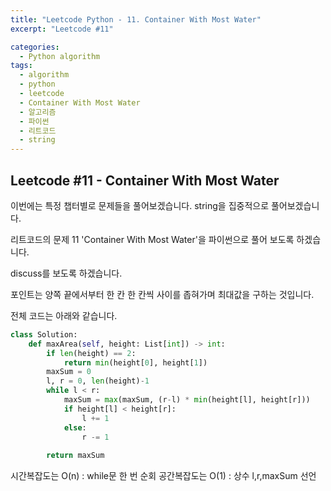 ```yaml
---
title: "Leetcode Python - 11. Container With Most Water"
excerpt: "Leetcode #11"

categories:
  - Python algorithm
tags:
  - algorithm
  - python
  - leetcode
  - Container With Most Water
  - 알고리즘
  - 파이썬
  - 리트코드
  - string
---
```


## Leetcode #11 - Container With Most Water

이번에는 특정 챕터별로 문제들을 풀어보겠습니다.
string을 집중적으로 풀어보겠습니다.

리트코드의 문제 11 'Container With Most Water'을 파이썬으로 풀어 보도록 하겠습니다. 

discuss를 보도록 하겠습니다.

포인트는 양쪽 끝에서부터 한 칸 한 칸씩 사이를 좁혀가며 최대값을 구하는 것입니다.


전체 코드는 아래와 같습니다.
```python
class Solution:
    def maxArea(self, height: List[int]) -> int:
        if len(height) == 2:
            return min(height[0], height[1])
        maxSum = 0
        l, r = 0, len(height)-1
        while l < r:
            maxSum = max(maxSum, (r-l) * min(height[l], height[r]))
            if height[l] < height[r]:
                l += 1
            else:
                r -= 1
        
        return maxSum
```

시간복잡도는 O(n) : while문 한 번 순회
공간복잡도는 O(1) : 상수 l,r,maxSum 선언
